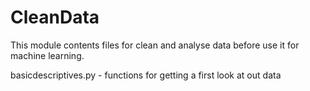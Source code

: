 # CleanData
This module contents files for clean and analyse data before use it for machine learning.

basicdescriptives.py - functions for getting a first look at out data
